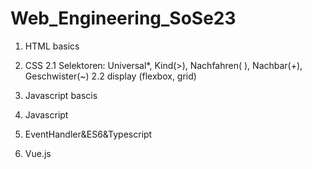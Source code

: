 # Web_Engineering_SoSe23
1. HTML basics
2. CSS
   2.1 Selektoren: Universal*, Kind(>), Nachfahren( ), Nachbar(+), Geschwister(~)
   2.2 display (flexbox, grid)
   
4. Javascript bascis
5. Javascript 
6. EventHandler&ES6&Typescript
7. Vue.js
